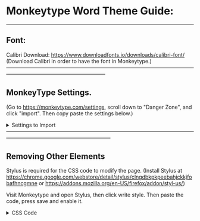 # Monkeytype Word Theme Guide:
_______________________________________________________

## Font:
Calibri Download: https://www.downloadfonts.io/downloads/calibri-font/
(Download Calibri in order to have the font in Monkeytype.)
———————————————————————————————————————————————————————

## MonkeyType Settings. 
(Go to https://monkeytype.com/settings, scroll down to "Danger Zone", and click "import". Then copy paste the settings below.)
<details>
 <summary>Settings to Import</summary>
         ```
 
{"theme":"vscode","themeLight":"serika","themeDark":"serika_dark","autoSwitchTheme":false,"customTheme":true,"customThemeColors":["#ffffff","#000000","#e2b714","#1c1c1c","#2c2e31","#000000","#ca4754","#7e2a33","#ca4754","#7e2a33"],"favThemes":[],"showKeyTips":false,"showLiveWpm":false,"showTimerProgress":true,"smoothCaret":true,"quickRestart":"tab","punctuation":false,"numbers":false,"words":10,"time":15,"mode":"time","quoteLength":[3],"language":"english","fontSize":2,"freedomMode":false,"difficulty":"normal","blindMode":false,"quickEnd":false,"caretStyle":"default","paceCaretStyle":"underline","flipTestColors":false,"layout":"default","funbox":"none","confidenceMode":"off","indicateTypos":"below","timerStyle":"mini","colorfulMode":true,"randomTheme":"off","timerColor":"main","timerOpacity":"0.25","stopOnError":"off","showAllLines":false,"keymapMode":"off","keymapStyle":"staggered","keymapLegendStyle":"lowercase","keymapLayout":"colemak","keymapShowTopRow":"layout","fontFamily":"Calibri","smoothLineScroll":true,"alwaysShowDecimalPlaces":false,"alwaysShowWordsHistory":false,"singleListCommandLine":"manual","capsLockWarning":false,"playSoundOnError":false,"playSoundOnClick":"off","soundVolume":"1.0","startGraphsAtZero":true,"showOutOfFocusWarning":false,"paceCaret":"pb","paceCaretCustomSpeed":170,"repeatedPace":true,"pageWidth":"125","chartAccuracy":true,"chartStyle":"line","minWpm":"off","minWpmCustomSpeed":100,"highlightMode":"letter","alwaysShowCPM":false,"ads":"off","hideExtraLetters":false,"strictSpace":false,"minAcc":"off","minAccCustom":90,"showLiveAcc":false,"showLiveBurst":false,"monkey":false,"repeatQuotes":"off","oppositeShiftMode":"off","customBackground":"https://i.imgur.com/Nlr5onP.png","customBackgroundSize":"cover","customBackgroundFilter":[0,1,1,1],"customLayoutfluid":"qwerty#dvorak#colemak","monkeyPowerLevel":"off","minBurst":"off","minBurstCustomSpeed":100,"burstHeatmap":false,"britishEnglish":false,"lazyMode":false,"showAverage":"off","tapeMode":"off"}
 
        ```
</details>
————————————————————————————————————————————————————————

## Removing Other Elements
Stylus is required for the CSS code to modify the page. 
(Install Stylus at 
https://chrome.google.com/webstore/detail/stylus/clngdbkpkpeebahjckkjfobafhncgmne or https://addons.mozilla.org/en-US/firefox/addon/styl-us/) 

Visit Monkeytype and open Stylus, then click write style. Then paste the code, press save and enable it.
<details>
 <summary>CSS Code</summary>
        ```
#top .logo .text {
        visibility: hidden;
    }

#top .logo .text .top {
        visibility: hidden;
}
    
    #top .logo {
        visibility: hidden;
    }
    #top .logo .bottom {
        visibility: hidden;
    }

    #bottom {
    visibility: hidden;
}

    #top .icon {
    visibility: hidden;
}
    #top .account {
    visibility: hidden;
}
    #top .notifications {
    visibility: hidden;
}
    #menu {
    visibility: hidden;
    display: none;
}   
    #testConfig {
    visibility: hidden;
}
#typingTest {

        transform: translateY(-100px);
        margin-left: 10%;
        margin-right: 10%;
}

 #commandLine {
        background: none !important;
    }
    #commandLineWrapper {
        background: none;
        backdrop-filter: blur(5px) brightness(0.5);
        transition: 0.5s ease;
    }
    #commandLine input {
        background: none !important;
    }
    #commandLine > div:first-child {
        border-radius: 0;
        border-bottom: 1px solid var(--sub-color) !important;
    }

    /* command line scrollbar */
    #commandLine .suggestions {
        scrollbar-width: none !important;
        scrollbar-color: rgba(255, 255, 255, .1) transparent !important;
    }
    #commandLine .suggestions:hover {
        scrollbar-width: thin !important;
    }
    #commandLine .suggestions::-webkit-scrollbar {
        width: 0px;
    }
    #commandLine .suggestions:hover::-webkit-scrollbar {
        width: 7px;
    }
        ```
</details>
